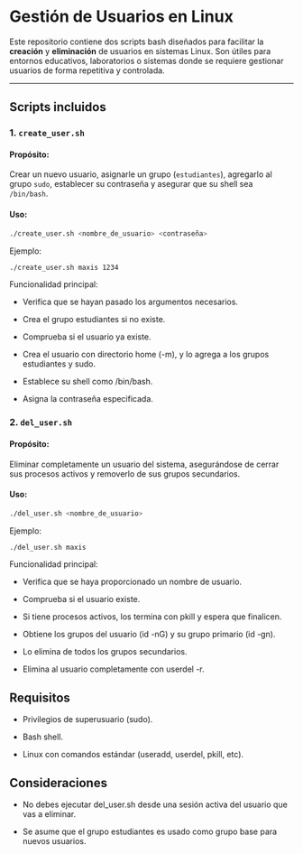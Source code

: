 # Gestión de Usuarios en Linux

Este repositorio contiene dos scripts bash diseñados para facilitar la **creación** y **eliminación** de usuarios en sistemas Linux. Son útiles para entornos educativos, laboratorios o sistemas donde se requiere gestionar usuarios de forma repetitiva y controlada.

---

## Scripts incluidos

### 1. `create_user.sh`

#### Propósito:
Crear un nuevo usuario, asignarle un grupo (`estudiantes`), agregarlo al grupo `sudo`, establecer su contraseña y asegurar que su shell sea `/bin/bash`.

#### Uso:
```bash
./create_user.sh <nombre_de_usuario> <contraseña>
```
Ejemplo:
```bash
./create_user.sh maxis 1234
```
Funcionalidad principal:
- Verifica que se hayan pasado los argumentos necesarios.

- Crea el grupo estudiantes si no existe.

- Comprueba si el usuario ya existe.

- Crea el usuario con directorio home (-m), y lo agrega a los grupos estudiantes y sudo.

- Establece su shell como /bin/bash.

- Asigna la contraseña especificada.

### 2. `del_user.sh`

#### Propósito:
Eliminar completamente un usuario del sistema, asegurándose de cerrar sus procesos activos y removerlo de sus grupos secundarios.

#### Uso:
```bash
./del_user.sh <nombre_de_usuario>
```
Ejemplo:
```bash
./del_user.sh maxis
```
Funcionalidad principal:
- Verifica que se haya proporcionado un nombre de usuario.

- Comprueba si el usuario existe.

- Si tiene procesos activos, los termina con pkill y espera que finalicen.

- Obtiene los grupos del usuario (id -nG) y su grupo primario (id -gn).

- Lo elimina de todos los grupos secundarios.

- Elimina al usuario completamente con userdel -r.

## Requisitos
- Privilegios de superusuario (sudo).

- Bash shell.

- Linux con comandos estándar (useradd, userdel, pkill, etc).

## Consideraciones
- No debes ejecutar del_user.sh desde una sesión activa del usuario que vas a eliminar.

- Se asume que el grupo estudiantes es usado como grupo base para nuevos usuarios.


